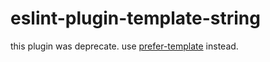 # eslint-plugin-template-string

this plugin was deprecate. use [prefer-template](http://eslint.org/docs/rules/prefer-template) instead.
